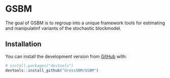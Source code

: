 
<!-- README.md is generated from README.Rmd. Please edit that file -->

# GSBM

<!-- badges: start -->

<!-- badges: end -->

The goal of GSBM is to regroup into a unique framework tools for
estimating and manipulatinf variants of the stochastic blockmodel.

## Installation

You can install the development version from
[GitHub](https://github.com/) with:

``` r
# install.packages("devtools")
devtools::install_github("GrossSBM/GSBM")
```
